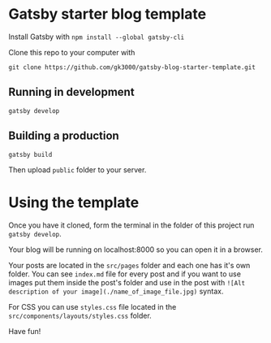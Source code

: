 # Gatsby starter blog template

Install Gatsby with `npm install --global gatsby-cli`

Clone this repo to your computer with

`git clone https://github.com/gk3000/gatsby-blog-starter-template.git`

## Running in development

`gatsby develop`

## Building a production

`gatsby build`

Then upload `public` folder to your server. 

# Using the template

Once you have it cloned, form the terminal in the folder of this project run `gatsby develop`.

Your blog will be running on localhost:8000 so you can open it in a browser. 

Your posts are located in the `src/pages` folder and each one has it's own folder. You can see `index.md` file for every post and if you want to use images put them inside the post's folder and use in the post with `![Alt description of your image](./name_of_image_file.jpg)` syntax.

For CSS you can use `styles.css` file located in the `src/components/layouts/styles.css` folder.

Have fun!

